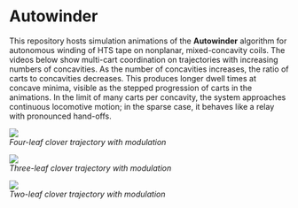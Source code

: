 # Autowinder

This repository hosts simulation animations of the **Autowinder** algorithm for autonomous winding of HTS tape on nonplanar, mixed-concavity coils. The videos below show multi-cart coordination on trajectories with increasing numbers of concavities. As the number of concavities increases, the ratio of carts to concavities decreases. This produces longer dwell times at concave minima, visible as the stepped progression of carts in the animations. In the limit of many carts per concavity, the system approaches continuous locomotive motion; in the sparse case, it behaves like a relay with pronounced hand-offs.  

![](/img/fourleafanimation.gif)  
*Four-leaf clover trajectory with modulation*  

![](/img/threeleafanimation.gif)  
*Three-leaf clover trajectory with modulation*  

![](/img/twoleafanimation.gif)  
*Two-leaf clover trajectory with modulation*  
